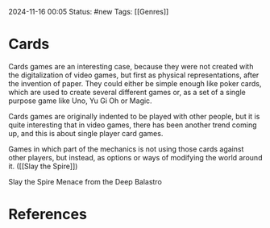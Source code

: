 2024-11-16 00:05
Status: #new 
Tags: [[Genres]]

# Cards

Cards games are an interesting case, because they were not created with the digitalization of video games, but first as physical representations, after the invention of paper. They could either be simple enough like poker cards, which are used to create several different games or, as a set of a single purpose game like Uno, Yu Gi Oh or Magic.

Cards games are originally indented to be played with other people, but it is quite interesting that in video games, there has been another trend coming up, and this is about single player card games.

Games in which part of the mechanics is not using those cards against other players, but instead, as options or ways of modifying the world around it. ([[Slay the Spire]])

Slay the Spire
Menace from the Deep
Balastro
# References

